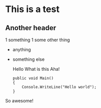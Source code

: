 ---
---
This is a test
==============

Another header
--------------

1 something
1 some other thing

* anything
* something else

    Hello
	What is this
	Aha!
	
	````
	public void Main()
	{
		Console.WriteLine("Hello world");
	}
	````
	
So awesome!